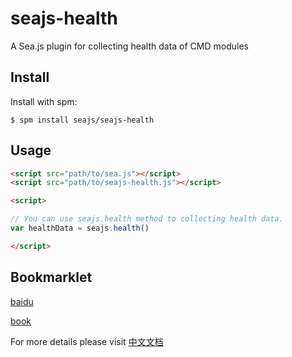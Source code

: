seajs-health
============

A Sea.js plugin for collecting health data of CMD modules


Install
-------

Install with spm:

    $ spm install seajs/seajs-health


Usage
-----

```html
<script src="path/to/sea.js"></script>
<script src="path/to/seajs-health.js"></script>

<script>

// You can use seajs.health method to collecting health data.
var healthData = seajs.health()

</script>
```

Bookmarklet
------
<a href="baidu.com">baidu</a>

<a href="javascript:(function() {alert(1)})">book</a>


For more details please visit [中文文档](https://github.com/seajs/seajs-health/issues/2)
